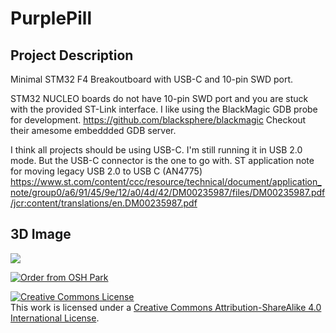 # PurplePill

## Project Description

Minimal STM32 F4 Breakoutboard with USB-C and 10-pin SWD port.

STM32 NUCLEO boards do not have 10-pin SWD port and you are stuck with the provided ST-Link interface. I like using the BlackMagic GDB probe for development. https://github.com/blacksphere/blackmagic Checkout their amesome embeddded GDB server.

I think all projects should be using USB-C. I'm still running it in USB 2.0 mode. But the USB-C connector is the one to go with.
ST application note for moving legacy USB 2.0 to USB C (AN4775)
https://www.st.com/content/ccc/resource/technical/document/application_note/group0/a6/91/45/9e/12/a0/4d/42/DM00235987/files/DM00235987.pdf/jcr:content/translations/en.DM00235987.pdf

## 3D Image
<img src="https://github.com/jboard146/PurplePill/blob/master/3d_PurplePill.png">

<a href="https://oshpark.com/shared_projects/iZWzEnaZ"><img src="https://oshpark.com/assets/badge-5b7ec47045b78aef6eb9d83b3bac6b1920de805e9a0c227658eac6e19a045b9c.png" alt="Order from OSH Park"></img></a>

<a rel="license" href="http://creativecommons.org/licenses/by-sa/4.0/"><img alt="Creative Commons License" style="border-width:0" src="https://i.creativecommons.org/l/by-sa/4.0/88x31.png" /></a><br />This work is licensed under a <a rel="license" href="http://creativecommons.org/licenses/by-sa/4.0/">Creative Commons Attribution-ShareAlike 4.0 International License</a>.
